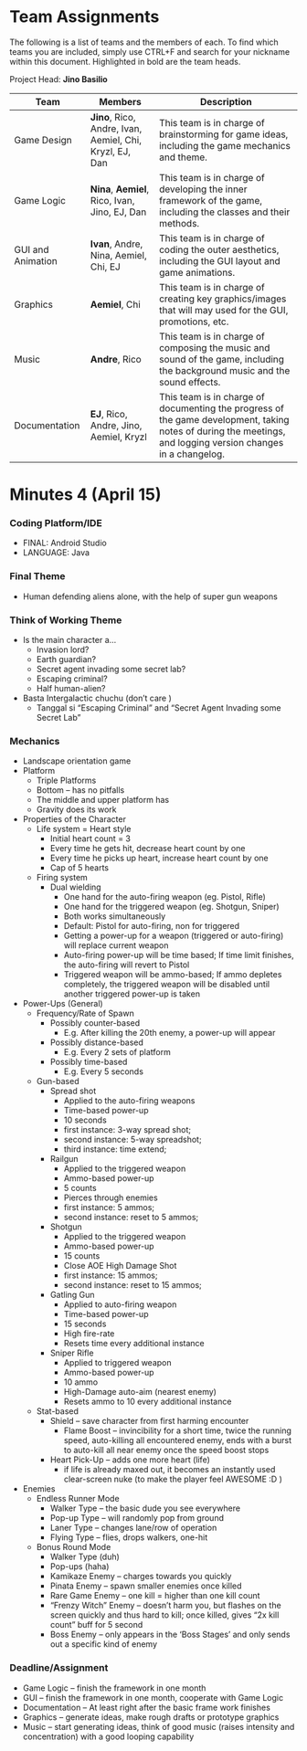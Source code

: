 # Team Assignments

The following is a list of teams and the members of each. To find which teams you are included, simply use CTRL+F and search for your nickname within this document. Highlighted in bold are the team heads.

Project Head: **Jino Basilio**

Team | Members | Description
-----|---------|------------
Game Design | **Jino**, Rico, Andre, Ivan,  Aemiel, Chi, Kryzl, EJ, Dan | This team is in charge of brainstorming for game ideas, including the game mechanics and theme.
Game Logic | **Nina**, **Aemiel**, Rico, Ivan, Jino, EJ, Dan | This team is in charge of developing the inner framework of the game, including the classes and their methods.
GUI and Animation | **Ivan**, Andre, Nina, Aemiel, Chi, EJ | This team is in charge of coding the outer aesthetics, including the GUI layout and game animations.
Graphics | **Aemiel**, Chi | This team is in charge of creating key graphics/images that will may used for the GUI, promotions, etc.
Music | **Andre**, Rico | This team is in charge of composing the music and sound of the game, including the background music and the sound effects.
Documentation | **EJ**, Rico, Andre, Jino, Aemiel, Kryzl | This team is in charge of documenting the progress of the game development, taking notes of during the meetings, and logging version changes in a changelog.

# Minutes 4 (April 15)

### Coding Platform/IDE
  - FINAL: Android Studio
  - LANGUAGE: Java

### Final Theme
  - Human defending aliens alone, with the help of super gun weapons

### Think of Working Theme
  - Is the main character a…
    - Invasion lord?
    - Earth guardian?
    - Secret agent invading some secret lab?
    - Escaping criminal?
    - Half human-alien?
  - Basta Intergalactic chuchu (don’t care )
    - Tanggal si “Escaping Criminal” and “Secret Agent Invading some Secret Lab”

### Mechanics
  - Landscape orientation game
  - Platform  
    - Triple Platforms
    - Bottom – has no pitfalls
    - The middle and upper platform has
    - Gravity does its work
  - Properties of the Character
    - Life system = Heart style
      - Initial heart count = 3
      - Every time he gets hit, decrease heart count by one
      - Every time he picks up heart, increase heart count by one
      - Cap of 5 hearts
    - Firing system
      - Dual wielding
        - One hand for the auto-firing weapon (eg. Pistol, Rifle)
        - One hand for the triggered weapon (eg. Shotgun, Sniper)
        - Both works simultaneously
        - Default: Pistol for auto-firing, non for triggered
        - Getting a power-up for a weapon (triggered or auto-firing) will replace current weapon
        - Auto-firing power-up will be time based; If time limit finishes, the auto-firing will revert to Pistol
        - Triggered weapon will be ammo-based; If ammo depletes completely, the triggered weapon will be disabled until another triggered power-up is taken
  - Power-Ups (General)
    - Frequency/Rate of Spawn
      - Possibly counter-based
        - E.g. After killing the 20th enemy, a power-up will appear
      - Possibly distance-based
        - E.g. Every 2 sets of platform
      - Possibly time-based
        - E.g. Every 5 seconds
    - Gun-based
      - Spread shot
        - Applied to the auto-firing weapons
        - Time-based power-up
        - 10 seconds
        - first instance: 3-way spread shot;
        - second instance: 5-way spreadshot; 
        - third instance: time extend;
      - Railgun
        - Applied to the triggered weapon
        - Ammo-based power-up
        - 5 counts
        - Pierces through enemies
        - first instance: 5 ammos;
        - second instance: reset to 5 ammos;
      - Shotgun
        - Applied to the triggered weapon
        - Ammo-based power-up
        - 15 counts
        - Close AOE High Damage Shot
        - first instance: 15 ammos;
        - second instance: reset to 15 ammos;
      - Gatling Gun
        - Applied to auto-firing weapon
        - Time-based power-up
        - 15 seconds
        - High fire-rate
        - Resets time every additional instance
      - Sniper Rifle
        - Applied to triggered weapon
        - Ammo-based power-up
        - 10 ammo
        - High-Damage auto-aim (nearest enemy)
        - Resets ammo to 10 every additional instance
    - Stat-based
      - Shield – save character from first harming encounter
        - Flame Boost – invincibility for a short time, twice the running speed, auto-killing all encountered enemy, ends with a burst to auto-kill all near enemy once the speed boost stops
      - Heart Pick-Up – adds one more heart (life)
        - if life is already maxed out, it becomes an instantly used clear-screen nuke (to make the player feel AWESOME :D )
  - Enemies 
    - Endless Runner Mode
      - Walker Type – the basic dude you see everywhere
      - Pop-up Type – will randomly pop from ground
      - Laner Type – changes lane/row of operation
      - Flying Type – flies, drops walkers, one-hit
    - Bonus Round Mode
      - Walker Type (duh)
      - Pop-ups (haha)
      - Kamikaze Enemy – charges towards you quickly
      - Pinata Enemy – spawn smaller enemies once killed
      - Rare Game Enemy – one kill = higher than one kill count
      - “Frenzy Witch” Enemy – doesn’t harm you, but flashes on the screen quickly and thus hard to kill; once killed, gives “2x kill count” buff for 5 second
      - Boss Enemy –  only appears in the ‘Boss Stages’ and only sends out a specific kind of enemy

### Deadline/Assignment
  - Game Logic – finish the framework in one month
  - GUI – finish the framework in one month, cooperate with Game Logic
  - Documentation – At least right after the basic frame work finishes
  - Graphics – generate ideas, make rough drafts or prototype graphics
  - Music – start generating ideas, think of good music (raises intensity and concentration) with a good looping capability
